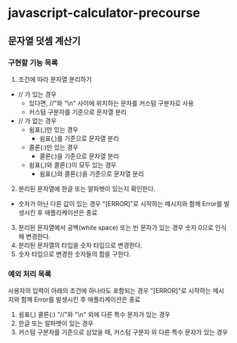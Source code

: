 # javascript-calculator-precourse

## 문자열 덧셈 계산기

### 구현할 기능 목록

1. 조건에 따라 문자열 분리하기

- // 가 있는 경우
  - 있다면, //"와 "\n" 사이에 위치하는 문자를 커스텀 구분자로 사용
  - 커스텀 구분자를 기준으로 문자열 분리
- // 가 없는 경우
  - 쉼표(,)만 있는 경우
    - 쉼표(,)를 기준으로 문자열 분리
  - 콜론(:)만 있는 경우
    - 콜론(:)을 기준으로 문자열 분리
  - 쉼표(,)와 콜론(:)이 모두 있는 경우
    - 쉼표(,)와 콜론(:)을 기준으로 문자열 분리

2. 분리된 문자열에 한글 또는 알파벳이 있는지 확인한다.

- 숫자가 아닌 다른 값이 있는 경우 "[ERROR]"로 시작하는 메시지와 함께 Error를 발생시킨 후 애플리케이션은 종료

3. 분리된 문자열에서 공백(white space) 또는 빈 문자가 있는 경우 숫자 0으로 인식해 변경한다.
4. 분리된 문자열의 타입을 숫자 타입으로 변경한다.
5. 숫자 타입으로 변경한 숫자들의 합을 구한다.

### 예외 처리 목록

사용자의 입력이 아래의 조건에 하나라도 포함되는 경우 "[ERROR]"로 시작하는 메시지와 함께 Error를 발생시킨 후 애플리케이션은 종료

1. 쉼표(,) 콜론(:) "//"와 "\n" 외에 다른 특수 문자가 있는 경우
2. 한글 또는 알파벳이 있는 경우
3. 커스텀 구분자를 기준으로 삼았을 때, 커스텀 구분자 외 다른 특수 문자가 있는 경우
